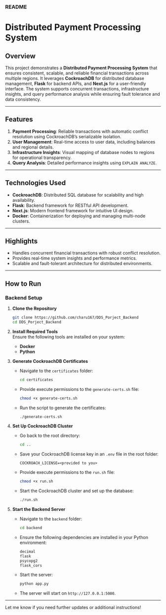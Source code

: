 ### README

# Distributed Payment Processing System

## Overview

This project demonstrates a **Distributed Payment Processing System** that ensures consistent, scalable, and reliable financial transactions across multiple regions. It leverages **CockroachDB** for distributed database management, **Flask** for backend APIs, and **Next.js** for a user-friendly interface. The system supports concurrent transactions, infrastructure insights, and query performance analysis while ensuring fault tolerance and data consistency.

---

## Features

1. **Payment Processing**: Reliable transactions with automatic conflict resolution using CockroachDB’s serializable isolation.
2. **User Management**: Real-time access to user data, including balances and regional details.
3. **Infrastructure Insights**: Visual mapping of database nodes to regions for operational transparency.
4. **Query Analysis**: Detailed performance insights using `EXPLAIN ANALYZE`.

---

## Technologies Used

- **CockroachDB**: Distributed SQL database for scalability and high availability.
- **Flask**: Backend framework for RESTful API development.
- **Next.js**: Modern frontend framework for intuitive UI design.
- **Docker**: Containerization for deploying and managing multi-node clusters.

---

## Highlights

- Handles concurrent financial transactions with robust conflict resolution.
- Provides real-time system insights and performance metrics.
- Scalable and fault-tolerant architecture for distributed environments.

---

## How to Run

### **Backend Setup**

1. **Clone the Repository**  
   ```bash
   git clone https://github.com/charu167/DDS_Porject_Backend
   cd DDS_Porject_Backend
   ```

2. **Install Required Tools**  
   Ensure the following tools are installed on your system:
   - **Docker**  
   - **Python**

3. **Generate CockroachDB Certificates**  
   - Navigate to the `certificates` folder:
     ```bash
     cd certificates
     ```
   - Provide execute permissions to the `generate-certs.sh` file:
     ```bash
     chmod +x generate-certs.sh
     ```
   - Run the script to generate the certificates:
     ```bash
     ./generate-certs.sh
     ```

4. **Set Up CockroachDB Cluster**  
   - Go back to the root directory:
     ```bash
     cd ..
     ```
   - Save your CockroachDB license key in an `.env` file in the root folder:
     ```
     COCKROACH_LICENSE=<provided to you>
     ```
   - Provide execute permissions to the `run.sh` file:
     ```bash
     chmod +x run.sh
     ```
   - Start the CockroachDB cluster and set up the database:
     ```bash
     ./run.sh
     ```

5. **Start the Backend Server**  
   - Navigate to the `backend` folder:
     ```bash
     cd backend
     ```
   - Ensure the following dependencies are installed in your Python environment:
     ```python
     decimal
     flask
     psycopg2
     flask_cors
     ```
   - Start the server:
     ```bash
     python app.py
     ```
   - The server will start on `http://127.0.0.1:5000`.

---

Let me know if you need further updates or additional instructions!
